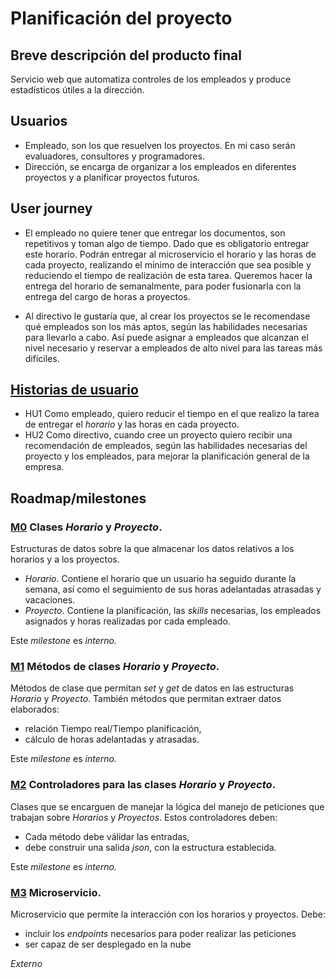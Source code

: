# Planificación del proyecto
## Breve descripción del producto final

Servicio web que automatiza controles de los empleados y produce estadísticos útiles a la dirección.

## Usuarios
- Empleado, son los que resuelven los proyectos. En mi caso serán evaluadores, consultores y programadores.
- Dirección, se encarga de organizar a los empleados en diferentes proyectos y a planificar proyectos futuros.

## User journey
- El empleado no quiere tener que entregar los documentos, son repetitivos y toman algo de tiempo. Dado que es obligatorio entregar este horario. Podrán entregar al microservicio el horario y las horas de cada proyecto, realizando el mínimo de interacción que sea posible y reduciendo el tiempo de realización de esta tarea. Queremos hacer la entrega del horario de semanalmente, para poder fusionarla con la entrega del cargo de horas a proyectos.

- Al directivo le gustaría que, al crear los proyectos se le recomendase qué empleados son los más aptos, según las habilidades necesarias para llevarlo a cabo. Así puede asignar a empleados que alcanzan el nivel necesario y reservar a empleados de alto nivel para las tareas más difíciles.

## [Historias de usuario](https://github.com/morevi/jobcontrol/issues?q=is%3Aopen+is%3Aissue+label%3Auser-stories)
- HU1 Como empleado, quiero reducir el tiempo en el que realizo la tarea de entregar el _horario_ y las horas en cada proyecto.
- HU2 Como directivo, cuando cree un proyecto quiero recibir una recomendación de empleados, según las habilidades necesarias del proyecto y los empleados, para mejorar la planificación general de la empresa.

## Roadmap/milestones

### [M0](https://github.com/morevi/jobcontrol/milestone/1) Clases _Horario_ y _Proyecto_.
Estructuras de datos sobre la que almacenar los datos relativos a los horarios y a los proyectos.
- _Horario_. Contiene el horario que un usuario ha seguido durante la semana, así como el seguimiento de sus horas adelantadas atrasadas y vacaciones.
- _Proyecto_. Contiene la planificación, las _skills_ necesarias, los empleados asignados y horas realizadas por cada empleado.

Este _milestone_ es _interno._

### [M1](https://github.com/morevi/jobcontrol/milestone/2) Métodos de clases _Horario_ y _Proyecto_.
Métodos de clase que permitan _set_ y _get_ de datos en las estructuras _Horario_ y _Proyecto_.
También métodos que permitan extraer datos elaborados:
- relación Tiempo real/Tiempo planificación,
- cálculo de horas adelantadas y atrasadas.

Este _milestone_ es _interno._

### [M2](https://github.com/morevi/jobcontrol/milestone/3) Controladores para las clases _Horario_ y _Proyecto_.
Clases que se encarguen de manejar la lógica del manejo de peticiones que trabajan sobre _Horarios_ y _Proyectos_.
Estos controladores deben:
- Cada método debe válidar las entradas,
- debe construir una salida _json_, con la estructura establecida.

Este _milestone_ es _interno._

### [M3](https://github.com/morevi/jobcontrol/milestone/5) Microservicio.
Microservicio que permite la interacción con los horarios y proyectos.
Debe:
- incluir los _endpoints_ necesarios para poder realizar las peticiones 
- ser capaz de ser desplegado en la nube

_Externo_
